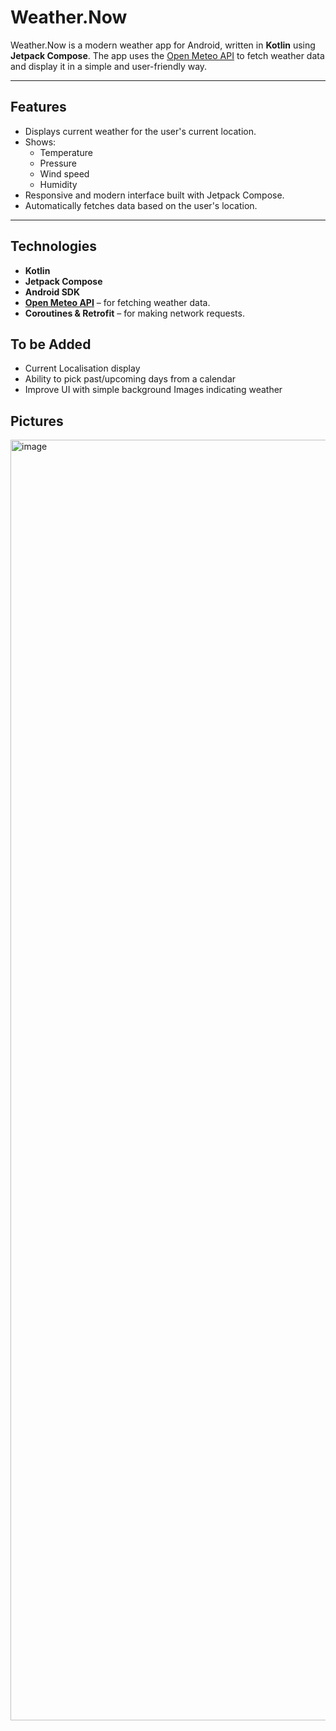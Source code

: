 # Weather.Now

Weather.Now is a modern weather app for Android, written in **Kotlin** using **Jetpack Compose**. The app uses the [Open Meteo API](https://open-meteo.com) to fetch weather data and display it in a simple and user-friendly way.

---

## Features

- Displays current weather for the user's current location.
- Shows:
  - Temperature
  - Pressure
  - Wind speed
  - Humidity
- Responsive and modern interface built with Jetpack Compose.
- Automatically fetches data based on the user's location.

---

## Technologies

- **Kotlin**
- **Jetpack Compose**
- **Android SDK**
- **[Open Meteo API](https://open-meteo.com)** – for fetching weather data.
- **Coroutines & Retrofit** – for making network requests.

## To be Added

- Current Localisation display
- Ability to pick past/upcoming days from a calendar
- Improve UI with simple background Images indicating weather

## Pictures

<img width="946" height="2049" alt="image" src="https://github.com/user-attachments/assets/0fdd81f5-2d99-4891-a9fb-1a121df05941" />

